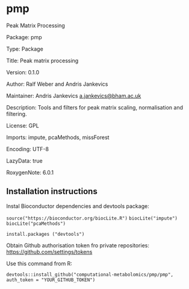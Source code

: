 # pmp
Peak Matrix Processing

Package: pmp

Type: Package

Title: Peak matrix processing

Version: 0.1.0

Author: Ralf Weber and Andris Jankevics

Maintainer: Andris Jankevics <a.jankevics@bham.ac.uk>

Description: Tools and filters for peak matrix scaling, normalisation and filtering.

License: GPL

Imports: impute, pcaMethods, missForest

Encoding: UTF-8

LazyData: true

RoxygenNote: 6.0.1

## Installation instructions

Instal Bioconductor dependencies and devtools package:

`source("https://bioconductor.org/biocLite.R")`
`biocLite("impute")`
`biocLite("pcaMethods")`

`install.packages ("devtools")`

Obtain Github authorisation token fro private repositories: https://github.com/settings/tokens

Use this command from R:

`devtools::install_github("computational-metabolomics/pmp/pmp", auth_token = "YOUR_GITHUB_TOKEN")`
